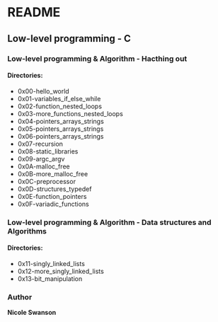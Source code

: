 # README
## Low-level programming - C

### Low-level programming & Algorithm - Hacthing out
#### Directories:
- 0x00-hello\_world
- 0x01-variables\_if\_else\_while
- 0x02-function\_nested\_loops
- 0x03-more\_functions\_nested\_loops
- 0x04-pointers\_arrays\_strings
- 0x05-pointers\_arrays\_strings
- 0x06-pointers\_arrays\_strings
- 0x07-recursion
- 0x08-static\_libraries
- 0x09-argc\_argv
- 0x0A-malloc\_free
- 0x0B-more\_malloc\_free
- 0x0C-preprocessor
- 0x0D-structures\_typedef
- 0x0E-function\_pointers
- 0x0F-variadic\_functions

### Low-level programming & Algorithm - Data structures and Algorithms
#### Directories:
- 0x11-singly\_linked\_lists
- 0x12-more\_singly\_linked\_lists
- 0x13-bit\_manipulation
### Author
**Nicole Swanson**
